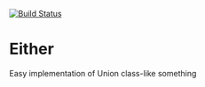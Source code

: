 [![Build Status](https://travis-ci.org/lambig/Either.svg?branch=main)](https://travis-ci.org/lambig/Tuplite)
# Either
Easy implementation of Union class-like something
